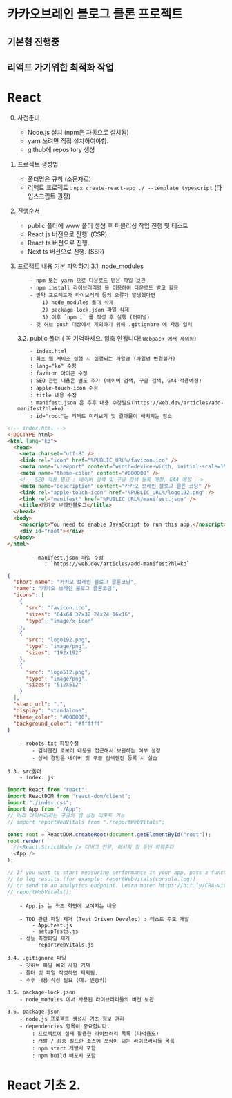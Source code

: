 # 카카오브레인 블로그 클론 프로젝트

## 기본형 진행중

## 리액트 가기위한 최적화 작업

# React

0. 사전준비
   - Node.js 설치 (npm은 자동으로 설치됨)
   - yarn 쓰려면 직접 설치하여야함.
   - github에 repository 생성
1. 프로젝트 생성법

   - 폴더명은 규칙 (소문자로)
   - 리액트 프로젝트 : `npx create-react-app ./ --template typescript` (타입스크립트 권장)

<!-- 2. 피그마 / 기획 (생략) -->

2.  진행순서

    - public 폴더에 www 폴더 생성 후 퍼블리싱 작업 진행 및 테스트
    - React js 버전으로 진행. (CSR)
    - React ts 버전으로 진행.
    <!-- - Next js 버전으로 진행. -->
    - Next ts 버전으로 진행. (SSR)

3.  프로잭트 내용 기본 파악하기
    3.1. node_modules

            - npm 또는 yarn 으로 다운로드 받은 파일 보관
            - npm install 라이브러리명 을 이용하여 다운로드 받고 활용
            - 만약 프로젝트가 라이브러리 등의 오류가 발생했다면
                1) node_modules 폴더 삭제
                2) package-lock.json 파일 삭제
                3) 이후 `npm i` 를 작성 후 실행 (터미널)
            - 깃 허브 push 대상에서 제외하기 위해 .gitignore 에 자동 입력

    3.2. public 폴더 ( 꼭 기억하세요. 압축 안됩니다! `Webpack 에서 제외됨`)

            - index.html
            : 최초 웹 서비스 실행 시 실행되는 파일명 (파일명 변경불가)
            : lang="ko" 수정
            : favicon 아이콘 수정
            : SEO 관련 내용은 별도 추가 (네이버 검색, 구글 검색, GA4 적용예정)
            : apple-touch-icon 수정
            : title 내용 수정
            : manifest.json 은 추후 내용 수정필요(https://web.dev/articles/add-manifest?hl=ko)
            : id="root"는 리액트 미리보기 및 결과물이 배치되는 장소

```html
<!-- index.html -->
<!DOCTYPE html>
<html lang="ko">
  <head>
    <meta charset="utf-8" />
    <link rel="icon" href="%PUBLIC_URL%/favicon.ico" />
    <meta name="viewport" content="width=device-width, initial-scale=1" />
    <meta name="theme-color" content="#000000" />
    <!-- SEO 적용 필요 : 네이버 검색 및 구글 검색 등록 예정, GA4 예정 -->
    <meta name="description" content="카카오 브레인 블로그 클론 코딩" />
    <link rel="apple-touch-icon" href="%PUBLIC_URL%/logo192.png" />
    <link rel="manifest" href="%PUBLIC_URL%/manifest.json" />
    <title>카카오 브레인블로그</title>
  </head>
  <body>
    <noscript>You need to enable JavaScript to run this app.</noscript>
    <div id="root"></div>
  </body>
</html>
```

            - manifest.json 파일 수정
                : `https://web.dev/articles/add-manifest?hl=ko`

```json
{
  "short_name": "카카오 브레인 블로그 클론코딩",
  "name": "카카오 브레인 블로그 클론코딩",
  "icons": [
    {
      "src": "favicon.ico",
      "sizes": "64x64 32x32 24x24 16x16",
      "type": "image/x-icon"
    },
    {
      "src": "logo192.png",
      "type": "image/png",
      "sizes": "192x192"
    },
    {
      "src": "logo512.png",
      "type": "image/png",
      "sizes": "512x512"
    }
  ],
  "start_url": ".",
  "display": "standalone",
  "theme_color": "#000000",
  "background_color": "#ffffff"
}
```

        - robots.txt 파일수정
            - 검색엔진 로봇이 내용을 접근해서 보관하는 여부 설정
            - 상세 경험은 네이버 및 구글 검색엔진 등록 시 실습

    3.3. src폴더
        - index. js

```js
import React from "react";
import ReactDOM from "react-dom/client";
import "./index.css";
import App from "./App";
// 아래 라이브러리는 구글의 웹 성능 리포트 기능
// import reportWebVitals from "./reportWebVitals";

const root = ReactDOM.createRoot(document.getElementById("root"));
root.render(
  //<React.StrictMode /> 디버그 전용, 메시지 창 두번 띄워준다
  <App />
);

// If you want to start measuring performance in your app, pass a function
// to log results (for example: reportWebVitals(console.log))
// or send to an analytics endpoint. Learn more: https://bit.ly/CRA-vitals
// reportWebVitals();
```

        - App.js 는 최초 화면에 보여지는 내용

        - TDD 관련 파일 제거 (Test Driven Develop) : 테스트 주도 개발
            - App.test.js
            - setupTests.js
        - 성능 측정파일 제거
            - reportWebVitals.js

    3.4. .gitignore 파일
        - 깃허브 파일 예외 사항 기재
        - 폴더 및 파일 작성하면 제외됨.
        - 추후 내용 작성 필요 (예. 인증키)

    3.5. package-lock.json
        - node_modules 에서 사용된 라이브러리들의 버전 보관

    3.6. package.json
        - node.js 프로젝트 생성시 기초 정보 관리
        - dependencies 항목이 중요합니다.
            : 프로젝트에 실제 활용한 라이브러리 목록 (파악용도)
            : 개발 / 최종 빌드한 소스에 포함이 되는 라이브러리들 목록
            : npm start 개발시 포함
            : npm build 배포시 포함

# React 기초 2.
